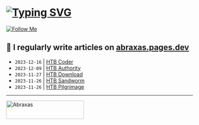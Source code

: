 # [![Typing SVG](https://readme-typing-svg.herokuapp.com?font=Fira+Code&size=30&duration=4000&pause=1000&width=520&lines=Hi+there%2C+I+am+Abraxas+%F0%9F%91%8B)](https://git.io/typing-svg)

[![Follow Me](https://img.shields.io/github/followers/AbraXa5?label=Follow&style=social)](https://github.com/AbraXa5)

<!--
Here are some ideas to get you started:

- 🔭 I’m currently working on ...
- 🌱 I’m currently learning ...
- 👯 I’m looking to collaborate on ...
- 🤔 I’m looking for help with ...
- 💬 Ask me about ...
- 📫 How to reach me: ...
- 😄 Pronouns: ...
- ⚡ Fun fact: ...
-->

## 📝 I regularly write articles on [abraxas.pages.dev](https://abraxas.pages.dev/)

<!-- BLOG-POST-LIST:START -->
- `2023-12-16` | [HTB Coder](https://456246da.abraxas.pages.dev/blog/htb-coder/)  
- `2023-12-09` | [HTB Authority](https://456246da.abraxas.pages.dev/blog/htb-authority/)  
- `2023-11-27` | [HTB Download](https://456246da.abraxas.pages.dev/blog/htb-download/)  
- `2023-11-26` | [HTB Sandworm](https://456246da.abraxas.pages.dev/blog/htb-sandworm/)  
- `2023-11-26` | [HTB Pilgrimage](https://456246da.abraxas.pages.dev/blog/htb-pilgrimage/)  

<!-- BLOG-POST-LIST:END -->

---

<p><a href="https://www.buymeacoffee.com/abr4xa5"> <img align="left" src="https://cdn.buymeacoffee.com/buttons/v2/default-yellow.png" height="50" width="210" alt="Abraxas" /></a></p><br><br
